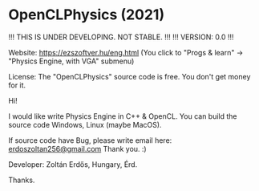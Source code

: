 # OpenCLPhysics (2021) 
!!! THIS IS UNDER DEVELOPING. NOT STABLE. !!!
!!! VERSION: 0.0 !!!

Website: https://ezszoftver.hu/eng.html (You click to "Progs & learn" -> "Physics Engine, with VGA" submenu)

License:
The "OpenCLPhysics" source code is free.
You don't get money for it.

Hi!

I would like write Physics Engine in C++ & OpenCL.
You can build the source code Windows, Linux (maybe MacOS).

If source code have Bug, please write email here:
erdoszoltan256@gmail.com
Thank you. :)

Developer:
Zoltán Erdős, Hungary, Érd.

Thanks.
